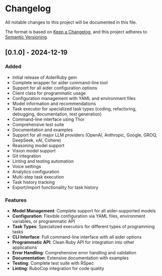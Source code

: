 # Changelog

All notable changes to this project will be documented in this file.

The format is based on [Keep a Changelog](https://keepachangelog.com/en/1.0.0/),
and this project adheres to [Semantic Versioning](https://semver.org/spec/v2.0.0.html).

## [0.1.0] - 2024-12-19

### Added
- Initial release of AiderRuby gem
- Complete wrapper for aider command-line tool
- Support for all aider configuration options
- Client class for programmatic usage
- Configuration management with YAML and environment files
- Model information and recommendations
- Task executor for specialized task types (coding, refactoring, debugging, documentation, test generation)
- Command-line interface using Thor
- Comprehensive test suite
- Documentation and examples
- Support for all major LLM providers (OpenAI, Anthropic, Google, GROQ, DeepSeek, xAI, Cohere)
- Reasoning model support
- Vision model support
- Git integration
- Linting and testing automation
- Voice settings
- Analytics configuration
- Multi-step task execution
- Task history tracking
- Export/import functionality for task history

### Features
- **Model Management**: Complete support for all aider-supported models
- **Configuration**: Flexible configuration via YAML files, environment variables, or programmatic API
- **Task Types**: Specialized executors for different types of programming tasks
- **CLI Interface**: Full command-line interface with all aider options
- **Programmatic API**: Clean Ruby API for integration into other applications
- **Error Handling**: Comprehensive error handling and validation
- **Documentation**: Extensive documentation with examples
- **Testing**: Complete test suite with RSpec
- **Linting**: RuboCop integration for code quality
